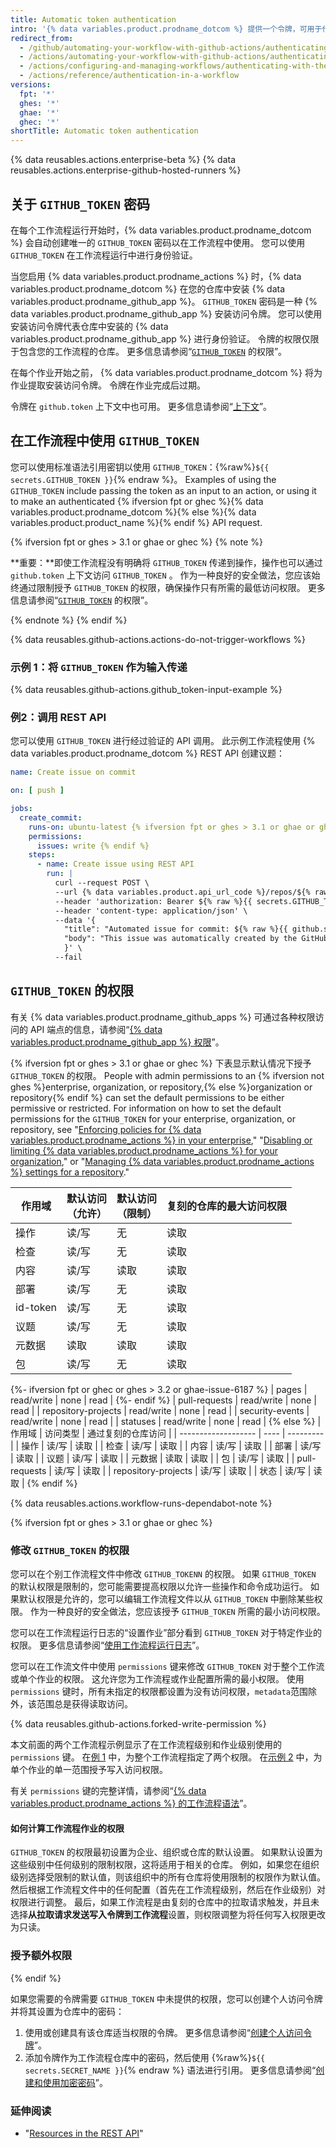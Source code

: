 ```yaml
---
title: Automatic token authentication
intro: '{% data variables.product.prodname_dotcom %} 提供一个令牌，可用于代表 {% data variables.product.prodname_actions %} 进行身份验证。'
redirect_from:
  - /github/automating-your-workflow-with-github-actions/authenticating-with-the-github_token
  - /actions/automating-your-workflow-with-github-actions/authenticating-with-the-github_token
  - /actions/configuring-and-managing-workflows/authenticating-with-the-github_token
  - /actions/reference/authentication-in-a-workflow
versions:
  fpt: '*'
  ghes: '*'
  ghae: '*'
  ghec: '*'
shortTitle: Automatic token authentication
---
```


{% data reusables.actions.enterprise-beta %}
{% data reusables.actions.enterprise-github-hosted-runners %}

## 关于 `GITHUB_TOKEN` 密码

在每个工作流程运行开始时，{% data variables.product.prodname_dotcom %} 会自动创建唯一的 `GITHUB_TOKEN` 密码以在工作流程中使用。 您可以使用 `GITHUB_TOKEN` 在工作流程运行中进行身份验证。

当您启用 {% data variables.product.prodname_actions %} 时，{% data variables.product.prodname_dotcom %} 在您的仓库中安装 {% data variables.product.prodname_github_app %}。 `GITHUB_TOKEN` 密码是一种 {% data variables.product.prodname_github_app %} 安装访问令牌。 您可以使用安装访问令牌代表仓库中安装的 {% data variables.product.prodname_github_app %} 进行身份验证。 令牌的权限仅限于包含您的工作流程的仓库。 更多信息请参阅“[`GITHUB_TOKEN`](#permissions-for-the-github_token) 的权限”。

在每个作业开始之前， {% data variables.product.prodname_dotcom %} 将为作业提取安装访问令牌。 令牌在作业完成后过期。

令牌在 `github.token` 上下文中也可用。 更多信息请参阅“[上下文](/actions/learn-github-actions/contexts#github-context)”。

## 在工作流程中使用 `GITHUB_TOKEN`

您可以使用标准语法引用密钥以使用 `GITHUB_TOKEN`：{%raw%}`${{ secrets.GITHUB_TOKEN }}`{% endraw %}。 Examples of using the `GITHUB_TOKEN` include passing the token as an input to an action, or using it to make an authenticated {% ifversion fpt or ghec %}{% data variables.product.prodname_dotcom %}{% else %}{% data variables.product.product_name %}{% endif %} API request.

{% ifversion fpt or ghes > 3.1 or ghae or ghec %}
{% note %}

**重要：**即使工作流程没有明确将 `GITHUB_TOKEN` 传递到操作，操作也可以通过 `github.token` 上下文访问 `GITHUB_TOKEN` 。 作为一种良好的安全做法，您应该始终通过限制授予 `GITHUB_TOKEN` 的权限，确保操作只有所需的最低访问权限。 更多信息请参阅“[`GITHUB_TOKEN`](#permissions-for-the-github_token) 的权限”。

{% endnote %}
{% endif %}

{% data reusables.github-actions.actions-do-not-trigger-workflows %}

### 示例 1：将 `GITHUB_TOKEN` 作为输入传递

{% data reusables.github-actions.github_token-input-example %}

### 例2：调用 REST API

您可以使用 `GITHUB_TOKEN` 进行经过验证的 API 调用。 此示例工作流程使用 {% data variables.product.prodname_dotcom %} REST API 创建议题：

```yaml
name: Create issue on commit

on: [ push ]

jobs:
  create_commit:
    runs-on: ubuntu-latest {% ifversion fpt or ghes > 3.1 or ghae or ghec %}
    permissions:
      issues: write {% endif %}
    steps:
      - name: Create issue using REST API
        run: |
          curl --request POST \
          --url {% data variables.product.api_url_code %}/repos/${% raw %}{{ github.repository }}{% endraw %}/issues \
          --header 'authorization: Bearer ${% raw %}{{ secrets.GITHUB_TOKEN }}{% endraw %}' \
          --header 'content-type: application/json' \
          --data '{
            "title": "Automated issue for commit: ${% raw %}{{ github.sha }}{% endraw %}",
            "body": "This issue was automatically created by the GitHub Action workflow **${% raw %}{{ github.workflow }}{% endraw %}**. \n\n 提交的散列为：_${% raw %}{{ github.sha }}{% endraw %}_.”
            }' \
          --fail
```

## `GITHUB_TOKEN` 的权限

有关 {% data variables.product.prodname_github_apps %} 可通过各种权限访问的 API 端点的信息，请参阅“[{% data variables.product.prodname_github_app %} 权限](/rest/reference/permissions-required-for-github-apps)”。

{% ifversion fpt or ghes > 3.1 or ghae or ghec %}
下表显示默认情况下授予 `GITHUB_TOKEN` 的权限。 People with admin permissions to an {% ifversion not ghes %}enterprise, organization, or repository,{% else %}organization or repository{% endif %} can set the default permissions to be either permissive or restricted. For information on how to set the default permissions for the `GITHUB_TOKEN` for your enterprise, organization, or repository, see "[Enforcing policies for {% data variables.product.prodname_actions %} in your enterprise](/admin/policies/enforcing-policies-for-your-enterprise/enforcing-github-actions-policies-for-your-enterprise#enforcing-a-policy-for-workflow-permissions-in-your-enterprise)," "[Disabling or limiting {% data variables.product.prodname_actions %} for your organization](/github/setting-up-and-managing-organizations-and-teams/disabling-or-limiting-github-actions-for-your-organization#setting-the-permissions-of-the-github_token-for-your-organization)," or "[Managing {% data variables.product.prodname_actions %} settings for a repository](/repositories/managing-your-repositorys-settings-and-features/enabling-features-for-your-repository/managing-github-actions-settings-for-a-repository#setting-the-permissions-of-the-github_token-for-your-repository)."

| 作用域      | 默认访问<br>（允许） | 默认访问<br>（限制） | 复刻的仓库的最大访问权限<br> |
| -------- | ------------------ | ------------------ | ---------------------- |
| 操作       | 读/写                | 无                  | 读取                     |
| 检查       | 读/写                | 无                  | 读取                     |
| 内容       | 读/写                | 读取                 | 读取                     |
| 部署       | 读/写                | 无                  | 读取                     |
| id-token | 读/写                | 无                  | 读取                     |
| 议题       | 读/写                | 无                  | 读取                     |
| 元数据      | 读取                 | 读取                 | 读取                     |
| 包        | 读/写                | 无                  | 读取                     |
{%- ifversion fpt or ghec or ghes > 3.2 or ghae-issue-6187 %}
| pages         | read/write  | none | read |
{%- endif %}
| pull-requests | read/write  | none | read | | repository-projects | read/write | none | read | | security-events     | read/write | none | read | | statuses      | read/write  | none | read |
{% else %}
| 作用域                 | 访问类型 | 通过复刻的仓库访问 |
| ------------------- | ---- | --------- |
| 操作                  | 读/写  | 读取        |
| 检查                  | 读/写  | 读取        |
| 内容                  | 读/写  | 读取        |
| 部署                  | 读/写  | 读取        |
| 议题                  | 读/写  | 读取        |
| 元数据                 | 读取   | 读取        |
| 包                   | 读/写  | 读取        |
| pull-requests       | 读/写  | 读取        |
| repository-projects | 读/写  | 读取        |
| 状态                  | 读/写  | 读取        |
{% endif %}

{% data reusables.actions.workflow-runs-dependabot-note %}

{% ifversion fpt or ghes > 3.1 or ghae or ghec %}
### 修改 `GITHUB_TOKEN` 的权限

您可以在个别工作流程文件中修改 `GITHUB_TOKENN` 的权限。 如果 `GITHUB_TOKEN` 的默认权限是限制的，您可能需要提高权限以允许一些操作和命令成功运行。 如果默认权限是允许的，您可以编辑工作流程文件以从 `GITHUB_TOKEN` 中删除某些权限。 作为一种良好的安全做法，您应该授予 `GITHUB_TOKEN` 所需的最小访问权限。

您可以在工作流程运行日志的“设置作业”部分看到 `GITHUB_TOKEN` 对于特定作业的权限。 更多信息请参阅“[使用工作流程运行日志](/actions/managing-workflow-runs/using-workflow-run-logs)”。

您可以在工作流文件中使用 `permissions` 键来修改 `GITHUB_TOKEN` 对于整个工作流或单个作业的权限。 这允许您为工作流程或作业配置所需的最小权限。 使用 `permissions` 键时，所有未指定的权限都设置为没有访问权限，`metadata`范围除外，该范围总是获得读取访问。

{% data reusables.github-actions.forked-write-permission %}

本文前面的两个工作流程示例显示了在工作流程级别和作业级别使用的 `permissions` 键。 在[例 1](#example-1-passing-the-github_token-as-an-input) 中，为整个工作流程指定了两个权限。 在[示例 2](#example-2-calling-the-rest-api) 中，为单个作业的单一范围授予写入访问权限。

有关 `permissions` 键的完整详情，请参阅“[{% data variables.product.prodname_actions %} 的工作流程语法](/actions/reference/workflow-syntax-for-github-actions#permissions)”。

#### 如何计算工作流程作业的权限

`GITHUB_TOKEN` 的权限最初设置为企业、组织或仓库的默认设置。 如果默认设置为这些级别中任何级别的限制权限，这将适用于相关的仓库。 例如，如果您在组织级别选择受限制的默认值，则该组织中的所有仓库将使用限制的权限作为默认值。 然后根据工作流程文件中的任何配置（首先在工作流程级别，然后在作业级别）对权限进行调整。 最后，如果工作流程是由复刻的仓库中的拉取请求触发，并且未选择**从拉取请求发送写入令牌到工作流程**设置，则权限调整为将任何写入权限更改为只读。

### 授予额外权限
{% endif %}

如果您需要的令牌需要 `GITHUB_TOKEN` 中未提供的权限，您可以创建个人访问令牌并将其设置为仓库中的密码：

1. 使用或创建具有该仓库适当权限的令牌。 更多信息请参阅“[创建个人访问令牌](/github/authenticating-to-github/creating-a-personal-access-token)”。
1. 添加令牌作为工作流程仓库中的密码，然后使用 {%raw%}`${{ secrets.SECRET_NAME }}`{% endraw %} 语法进行引用。 更多信息请参阅“[创建和使用加密密码](/github/automating-your-workflow-with-github-actions/creating-and-using-encrypted-secrets)”。

### 延伸阅读

- "[Resources in the REST API](/rest/overview/resources-in-the-rest-api#rate-limiting)"
